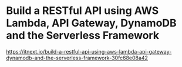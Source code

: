 # Build a RESTful API using AWS Lambda, API Gateway, DynamoDB and the Serverless Framework

https://itnext.io/build-a-restful-api-using-aws-lambda-api-gateway-dynamodb-and-the-serverless-framework-30fc68e08a42
